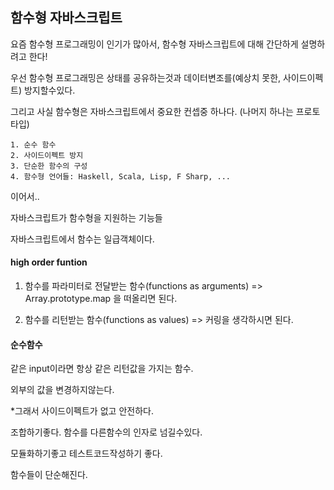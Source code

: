 ## 함수형 자바스크립트

요즘 함수형 프로그래밍이 인기가 많아서, 함수형 자바스크립트에 대해 간단하게 설명하려고 한다!

우선 함수형 프로그래밍은 상태를 공유하는것과 데이터변조를(예상치 못한, 사이드이펙트) 방지할수있다.

그리고 사실 함수형은 자바스크립트에서 중요한 컨셉중 하나다. (나머지 하나는 프로토타입)

```
1. 순수 함수
2. 사이드이펙트 방지
3. 단순한 함수의 구성
4. 함수형 언어들: Haskell, Scala, Lisp, F Sharp, ...
```
이어서..

자바스크립트가 함수형을 지원하는 기능들

자바스크립트에서 함수는 일급객체이다.

#### high order funtion

1. 함수를 파라미터로 전달받는 함수(functions as arguments) => Array.prototype.map 을 떠올리면 된다.

2. 함수를 리턴받는 함수(functions as values) => 커링을 생각하시면 된다.

#### 순수함수

같은 input이라면 항상 같은 리턴값을 가지는 함수.

외부의 값을 변경하지않는다.

*그래서 사이드이펙트가 없고 안전하다.

조합하기좋다. 함수를 다른함수의 인자로 넘길수있다.

모듈화하기좋고 테스트코드작성하기 좋다.

함수들이 단순해진다.